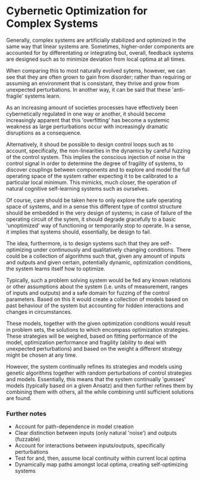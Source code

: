 # Cybernetic Optimization for Complex Systems

Generally, complex systems are artificially stabilized and optimized in the same way that linear systems are. Sometimes, higher-order components are accounted for by differentating or integrating but, overall, feedback systems are designed such as to minimize deviation from local optima at all times.

When comparing this to most naturally evolved sytems, however, we can see that they are often grown to gain from disorder; rather than requiring or assuming an environment that is consistant, they thrive and grow from unexpected perturbations. In another way, it can be said that these 'anti-fragile' systems learn.

As an increasing amount of societies processes have effectively been cybernetically regulated in one way or another, it should become increasingly apparent that this 'overfitting' has become a systemic weakness as large perturbations occur with increasingly dramatic disruptions as a consequence.

Alternatively, it shoud be possible to design control loops such as to account, specifically, the non-linearities in the dynamics by careful fuzzing of the control system. This implies the conscious injection of noise in the control signal in order to determine the degree of fragility of systems, to discover couplings between components and to explore and model the full operating space of the system rather expecting it to be calibrated to a particular local minimum. This mimicks, much closer, the operation of natural cognitive self-learning systems such as ourselves.

Of course, care should be taken here to only explore the safe operating space of systems, and in a sense this different type of control structure should be embedded in the very design of systems; in case of failure of the operating circuit of the sytem, it should degrade gracefully to a basic 'unoptimized' way of functioning or temporarily stop to operate. In a sense, it implies that systems should, essentially, be design to fail.

The idea, furthermore, is to design systems such that they are self-optimizing under continuously and qualitatively changing conditions. There could be a collection of algorithms such that, given any amount of inputs and outputs and given certain, potentially dynamic, optimization conditions, the system learns itself how to optimize. 

Typically, such a problem solving system would be fed any known relations or other assumptions about the system (i.e. units of measurement, ranges of inputs and outputs) and a safe domain for fuzzing of the control parameters. Based on this it would create a collection of models based on past behaviour of the system but accounting for hidden interactions and changes in circumstances. 

These models, together with the given optimization conditions would result in problem sets, the solutions to which encompass optimization strategies. These strategies will be weighed, based on fitting performance of the model, optimization performance and fragility (ability to deal with unexpected perturbations) and based on the weight a different strategy might be chosen at any time.

However, the system continually refines its strategies and models using genetic algorithms together with random perturbations of control strategies and models. Essentially, this means that the system continually 'guesses' models (typically based on a given Ansatz) and then further refines them by combining them with others, all the while combining until sufficient solutions are found.

### Further notes
* Account for path-dependence in model creation
* Clear distinction between inputs (only natural 'noise') and outputs (fuzzable)
* Account for interactions between inputs/outputs, specifically perturbations
* Test for and, then, assume local continuity within current local optima
* Dynamically map paths amongst local optima, creating self-optimizing systems